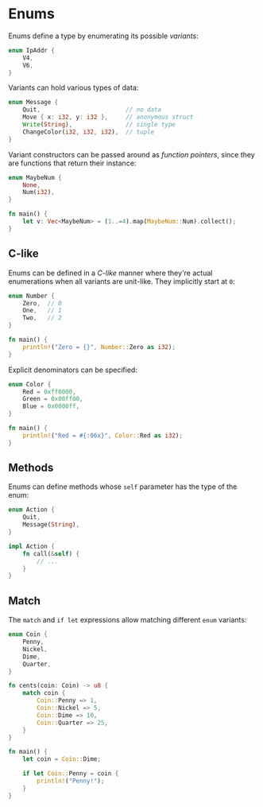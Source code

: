 # Enums

Enums define a type by enumerating its possible _variants_:

```rust
enum IpAddr {
    V4,
    V6,
}
```

Variants can hold various types of data:

```rust
enum Message {
    Quit,                        // no data
    Move { x: i32, y: i32 },     // anonymous struct
    Write(String),               // single type
    ChangeColor(i32, i32, i32),  // tuple
}
```

Variant constructors can be passed around as _function pointers_, since they are
functions that return their instance:

```rust
enum MaybeNum {
    None,
    Num(i32),
}

fn main() {
    let v: Vec<MaybeNum> = (1..=4).map(MaybeNum::Num).collect();
}
```

## C-like

Enums can be defined in a _C-like_ manner where they're actual enumerations when
all variants are unit-like. They implicitly start at `0`:

```rust
enum Number {
    Zero,  // 0
    One,   // 1
    Two,   // 2
}

fn main() {
    println!("Zero = {}", Number::Zero as i32);
}
```

Explicit denominators can be specified:

```rust
enum Color {
    Red = 0xff0000,
    Green = 0x00ff00,
    Blue = 0x0000ff,
}

fn main() {
    println!("Red = #{:06x}", Color::Red as i32);
}
```

## Methods

Enums can define methods whose `self` parameter has the type of the enum:

```rust
enum Action {
    Quit,
    Message(String),
}

impl Action {
    fn call(&self) {
        // ...
    }
}
```

## Match

The `match` and `if let` expressions allow matching different `enum` variants:

```rust
enum Coin {
    Penny,
    Nickel,
    Dime,
    Quarter,
}

fn cents(coin: Coin) -> u8 {
    match coin {
        Coin::Penny => 1,
        Coin::Nickel => 5,
        Coin::Dime => 10,
        Coin::Quarter => 25,
    }
}

fn main() {
    let coin = Coin::Dime;

    if let Coin::Penny = coin {
        println!("Penny!");
    }
}
```
